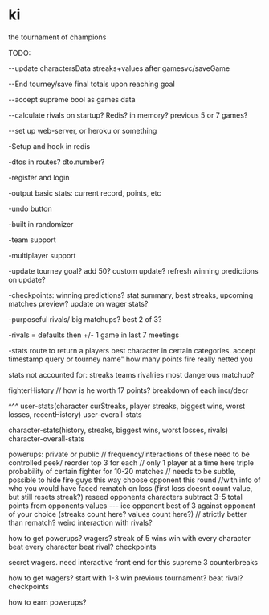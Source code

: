ki
==

the tournament of champions

TODO: 

--update charactersData streaks+values after gamesvc/saveGame

--End tourney/save final totals upon reaching goal

--accept supreme bool as games data

--calculate rivals on startup? Redis? in memory? previous 5 or 7 games?

--set up web-server, or heroku or something

-Setup and hook in redis

-dtos in routes? dto.number?

-register and login

-output basic stats: current record, points, etc

-undo button

-built in randomizer

-team support

-multiplayer support

-update tourney goal? add 50? custom update? refresh winning predictions on update?

-checkpoints: winning predictions? stat summary, best streaks, upcoming matches preview? update on wager stats?

-purposeful rivals/ big matchups? best 2 of 3?

-rivals = defaults then +/- 1 game in last 7 meetings

-stats route to return a players best character in certain categories. accept timestamp query or tourney name"
	how many points fire really netted you


stats not accounted for:
	streaks
	teams
	rivalries
	most dangerous matchup?

fighterHistory // how is he worth 17 points? breakdown of each incr/decr

^^^ 
user-stats(character curStreaks, player streaks, biggest wins, worst losses, recentHistory) 
user-overall-stats

character-stats(history, streaks, biggest wins, worst losses, rivals)
character-overall-stats
	
powerups: private or public // frequency/interactions of these need to be controlled
	peek/ reorder top 3 for each // only 1 player at a time here
	triple probability of certain fighter for 10-20 matches  // needs to be subtle, possible to hide fire guys this way
	choose opponent this round //with info of who you would have faced
	rematch on loss (first loss doesnt count value, but still resets streak?)
	reseed opponents characters
	subtract 3-5 total points from opponents values
	---
	ice opponent
	best of 3 against opponent of your choice (streaks count here? values count here?) // strictly better than rematch? weird interaction with rivals?

how to get powerups?
	wagers?
	streak of 5 wins
	win with every character
	beat every character
	beat rival?
	checkpoints

secret wagers. need interactive front end for this
	supreme
	3 counterbreaks

how to get wagers?
	start with 1-3
	win previous tournament?
	beat rival?
	checkpoints



how to earn powerups?

